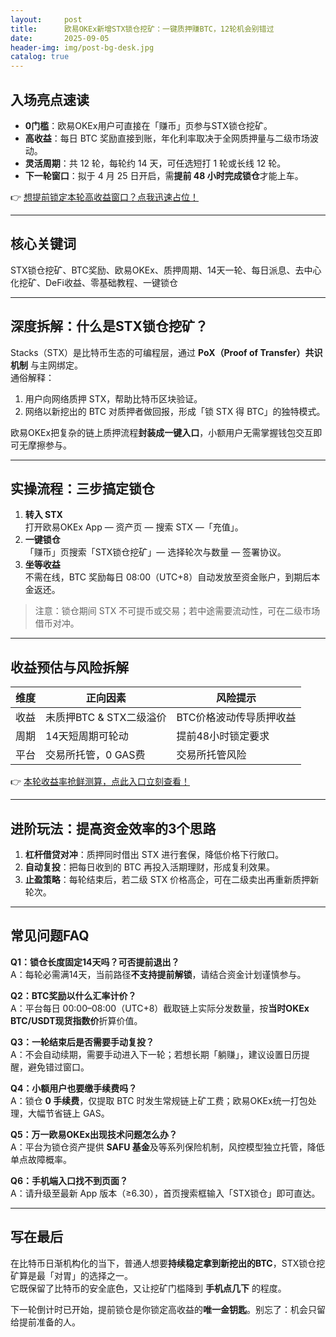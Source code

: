 ```yaml
---
layout:     post
title:      欧易OKEx新增STX锁仓挖矿：一键质押赚BTC，12轮机会别错过
date:       2025-09-05
header-img: img/post-bg-desk.jpg
catalog: true
---
```


## 入场亮点速读
- **0门槛**：欧易OKEx用户可直接在「赚币」页参与STX锁仓挖矿。  
- **高收益**：每日 BTC 奖励直接到账，年化利率取决于全网质押量与二级市场波动。  
- **灵活周期**：共 12 轮，每轮约 14 天，可任选短打 1 轮或长线 12 轮。  
- **下一轮窗口**：拟于 4 月 25 日开启，需**提前 48 小时完成锁仓**才能上车。

👉 [想提前锁定本轮高收益窗口？点我迅速占位！](https://okxdog.com/)

---

## 核心关键词
STX锁仓挖矿、BTC奖励、欧易OKEx、质押周期、14天一轮、每日派息、去中心化挖矿、DeFi收益、零基础教程、一键锁仓

---

## 深度拆解：什么是STX锁仓挖矿？
Stacks（STX）是比特币生态的可编程层，通过 **PoX（Proof of Transfer）共识机制** 与主网绑定。  
通俗解释：  
1. 用户向网络质押 STX，帮助比特币区块验证。  
2. 网络以新挖出的 BTC 对质押者做回报，形成「锁 STX 得 BTC」的独特模式。  

欧易OKEx把复杂的链上质押流程**封装成一键入口**，小额用户无需掌握钱包交互即可无摩擦参与。

---

## 实操流程：三步搞定锁仓
1. **转入 STX**  
   打开欧易OKEx App — 资产页 — 搜索 STX —「充值」。  
2. **一键锁仓**  
   「赚币」页搜索「STX锁仓挖矿」— 选择轮次与数量 — 签署协议。  
3. **坐等收益**  
   不需在线，BTC 奖励每日 08:00（UTC+8）自动发放至资金账户，到期后本金返还。  

> 注意：锁仓期间 STX 不可提币或交易；若中途需要流动性，可在二级市场借币对冲。

---

## 收益预估与风险拆解
| 维度 | 正向因素 | 风险提示 |
|---|---|---|
| 收益 | 未质押BTC & STX二级溢价 | BTC价格波动传导质押收益 |
| 周期 | 14天短周期可轮动 | 提前48小时锁定要求 |
| 平台 | 交易所托管，0 GAS费 | 交易所托管风险 |

👉 [本轮收益率抢鲜测算，点此入口立刻查看！](https://okxdog.com/)

---

## 进阶玩法：提高资金效率的3个思路
1. **杠杆借贷对冲**：质押同时借出 STX 进行套保，降低价格下行敞口。  
2. **自动复投**：把每日收到的 BTC 再投入活期理财，形成复利效果。  
3. **止盈策略**：每轮结束后，若二级 STX 价格高企，可在二级卖出再重新质押新轮次。

---

## 常见问题FAQ

**Q1：锁仓长度固定14天吗？可否提前退出？**  
A：每轮必需满14天，当前路径**不支持提前解锁**，请结合资金计划谨慎参与。

**Q2：BTC奖励以什么汇率计价？**  
A：平台每日 00:00–08:00（UTC+8）截取链上实际分发数量，按**当时OKEx BTC/USDT现货指数价**折算价值。

**Q3：一轮结束后是否需要手动复投？**  
A：不会自动续期，需要手动进入下一轮；若想长期「躺赚」，建议设置日历提醒，避免错过窗口。

**Q4：小额用户也要缴手续费吗？**  
A：锁仓 **0 手续费**，仅提取 BTC 时发生常规链上矿工费；欧易OKEx统一打包处理，大幅节省链上 GAS。

**Q5：万一欧易OKEx出现技术问题怎么办？**  
A：平台为锁仓资产提供 **SAFU 基金**及等系列保险机制，风控模型独立托管，降低单点故障概率。

**Q6：手机端入口找不到页面？**  
A：请升级至最新 App 版本（≥6.30），首页搜索框输入「STX锁仓」即可直达。

---

## 写在最后
在比特币日渐机构化的当下，普通人想要**持续稳定拿到新挖出的BTC**，STX锁仓挖矿算是最「对胃」的选择之一。  
它既保留了比特币的安全底色，又让挖矿门槛降到 **手机点几下** 的程度。  

下一轮倒计时已开始，提前锁仓是你锁定高收益的**唯一金钥匙**。别忘了：机会只留给提前准备的人。